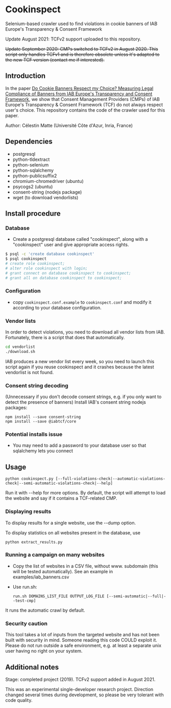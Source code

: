 # Cookinspect

Selenium-based crawler used to find violations in cookie banners of IAB Europe's Transparency &amp; Consent Framework

Update August 2021: TCFv2 support uploaded to this repository.

~~Update September 2020: CMPs switched to TCFv2 in August 2020. This script only handles TCFv1 and is therefore obsolete unless it's adapted to the new TCF version (contact me if interested).~~

## Introduction

In the paper [Do Cookie Banners Respect my Choice? Measuring Legal Compliance of Banners from IAB Europe's Transparency and Consent Framework](https://arxiv.org/abs/1911.09964), we show that Consent Management Providers (CMPs) of IAB Europe's Transparency & Consent Framework (TCF) do not always respect user's choice. This repository contains the code of the crawler used for this paper.

Author: Célestin Matte (Université Côte d'Azur, Inria, France)

## Dependencies

- postgresql
- python-tldextract
- python-selenium
- python-sqlalchemy
- python-publicsuffix2
- chromium-chromedriver (ubuntu)
- psycogs2 (ubuntu)
- consent-string (nodejs package)
- wget (to download vendorlists)

## Install procedure

### Database
- Create a postgresql database called "cookinspect", along with a "cookinspect" user and give appropriate access rights.

```bash
$ psql -c 'create database cookinspect'
$ psql cookinspect
# create role cookinspect;
# alter role cookinspect with login;
# grant connect on database cookinspect to cookinspect;
# grant all on database cookinspect to cookinspect;
```

### Configuration
- copy `cookinspect.conf.example` to `cookinspect.conf` and modify it according to your database configuration.

### Vendor lists
In order to detect violations, you need to download all vendor lists from IAB. Fortunately, there is a script that does that automatically.

```bash
cd vendorlist
./download.sh
```

IAB produces a new vendor list every week, so you need to launch this script again if you reuse cookinspect and it crashes because the latest vendorlist is not found.

### Consent string decoding
(Unnecessary if you don't decode consent strings, e.g. if you only want to detect the presence of banners)
Install IAB's consent string nodejs packages:

```
npm install --save consent-string
npm install --save @iabtcf/core
```

### Potential installs issue
- You may need to add a password to your database user so that sqlalchemy lets you connect

## Usage

``python cookinspect.py [--full-violations-check|--automatic-violations-check|--semi-automatic-violations-check|--help]``

Run it with --help for more options.
By default, the script will attempt to load the website and say if it contains a TCF-related CMP.

### Displaying results

To display results for a single website, use the --dump option.

To display statistics on all websites present in the database, use

``python extract_results.py``

### Running a campaign on many websites
- Copy the list of websites in a CSV file, without www. subdomain (this will be tested automatically). See an example in examples/iab_banners.csv
- Use run.sh:

	``run.sh DOMAINS_LIST_FILE OUTPUT_LOG_FILE [--semi-automatic|--full|--test-cmp]``

It runs the automatic crawl by default.

### Security caution
This tool takes a lot of inputs from the targeted website and has not been built with security in mind. Someone reading this code COULD exploit it. Please do not run outside a safe environment, e.g. at least a separate unix user having no right on your system.

## Additional notes
Stage: completed project (2019). TCFv2 support added in August 2021.

This was an experimental single-developer research project. Direction changed several times during development, so please be very tolerant with code quality.
